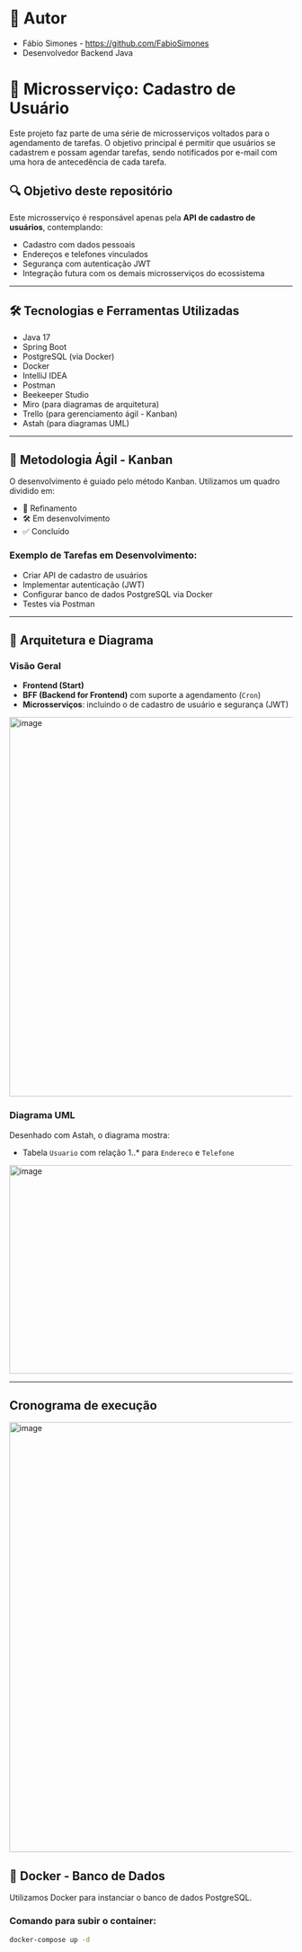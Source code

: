 # 📌 Autor
- Fábio Simones - https://github.com/FabioSimones
- Desenvolvedor Backend Java

# 📌 Microsserviço: Cadastro de Usuário

Este projeto faz parte de uma série de microsserviços voltados para o agendamento de tarefas. O objetivo principal é permitir que usuários se cadastrem e possam agendar tarefas, 
sendo notificados por e-mail com uma hora de antecedência de cada tarefa.

## 🔍 Objetivo deste repositório

Este microsserviço é responsável apenas pela **API de cadastro de usuários**, contemplando:
- Cadastro com dados pessoais
- Endereços e telefones vinculados
- Segurança com autenticação JWT
- Integração futura com os demais microsserviços do ecossistema

---

## 🛠️ Tecnologias e Ferramentas Utilizadas

- Java 17
- Spring Boot
- PostgreSQL (via Docker)
- Docker
- IntelliJ IDEA
- Postman
- Beekeeper Studio
- Miro (para diagramas de arquitetura)
- Trello (para gerenciamento ágil - Kanban)
- Astah (para diagramas UML)

---

## 🚀 Metodologia Ágil - Kanban

O desenvolvimento é guiado pelo método Kanban. Utilizamos um quadro dividido em:
- 📌 Refinamento
- 🛠️ Em desenvolvimento
- ✅ Concluído

### Exemplo de Tarefas em Desenvolvimento:
- Criar API de cadastro de usuários
- Implementar autenticação (JWT)
- Configurar banco de dados PostgreSQL via Docker
- Testes via Postman

---

## 🧩 Arquitetura e Diagrama

### Visão Geral
- **Frontend (Start)**
- **BFF (Backend for Frontend)** com suporte a agendamento (`Cron`)
- **Microsserviços**: incluindo o de cadastro de usuário e segurança (JWT)

<img width="1171" height="675" alt="image" src="https://github.com/user-attachments/assets/52bb93fb-2bf6-47f2-999e-e436b7acba35" />


### Diagrama UML
Desenhado com Astah, o diagrama mostra:
- Tabela `Usuario` com relação 1..* para `Endereco` e `Telefone`

<img width="595" height="371" alt="image" src="https://github.com/user-attachments/assets/a415a487-7113-469c-b7af-69d87008a999" />

---

## Cronograma de execução

<img width="578" height="765" alt="image" src="https://github.com/user-attachments/assets/3b462f37-fd98-4bd4-a95c-c395886e18a0" />


## 🐳 Docker - Banco de Dados

Utilizamos Docker para instanciar o banco de dados PostgreSQL.

### Comando para subir o container:
```bash
docker-compose up -d


